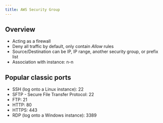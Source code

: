 ```yaml
---
title: AWS Security Group
---
```


## Overview

- Acting as a firewall
- Deny all traffic by default, only contain _Allow_ rules
- Source/Destination can be IP, IP range, another security group, or prefix list
- Association with instance: n-n

## Popular classic ports

- SSH (log onto a Linux instance): 22
- SFTP - Secure File Transfer Protocol: 22
- FTP: 21
- HTTP: 80
- HTTPS: 443
- RDP (log onto a Windows instance): 3389
